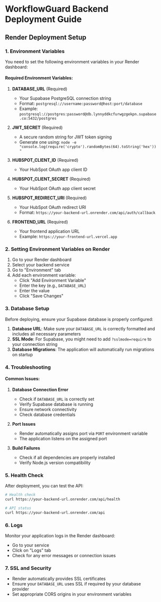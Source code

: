 # WorkflowGuard Backend Deployment Guide

## Render Deployment Setup

### 1. Environment Variables

You need to set the following environment variables in your Render dashboard:

#### Required Environment Variables:

1. **DATABASE_URL** (Required)
   - Your Supabase PostgreSQL connection string
   - Format: `postgresql://username:password@host:port/database`
   - Example: `postgresql://postgres:password@db.lynnyddkcfurwgzgekpn.supabase.co:5432/postgres`

2. **JWT_SECRET** (Required)
   - A secure random string for JWT token signing
   - Generate one using: `node -e "console.log(require('crypto').randomBytes(64).toString('hex'))"`

3. **HUBSPOT_CLIENT_ID** (Required)
   - Your HubSpot OAuth app client ID

4. **HUBSPOT_CLIENT_SECRET** (Required)
   - Your HubSpot OAuth app client secret

5. **HUBSPOT_REDIRECT_URI** (Required)
   - Your HubSpot OAuth redirect URI
   - Format: `https://your-backend-url.onrender.com/api/auth/callback`

6. **FRONTEND_URL** (Required)
   - Your frontend application URL
   - Example: `https://your-frontend-url.vercel.app`

### 2. Setting Environment Variables on Render

1. Go to your Render dashboard
2. Select your backend service
3. Go to "Environment" tab
4. Add each environment variable:
   - Click "Add Environment Variable"
   - Enter the key (e.g., `DATABASE_URL`)
   - Enter the value
   - Click "Save Changes"

### 3. Database Setup

Before deploying, ensure your Supabase database is properly configured:

1. **Database URL**: Make sure your `DATABASE_URL` is correctly formatted and includes all necessary parameters
2. **SSL Mode**: For Supabase, you might need to add `?sslmode=require` to your connection string
3. **Database Migrations**: The application will automatically run migrations on startup

### 4. Troubleshooting

#### Common Issues:

1. **Database Connection Error**
   - Check if `DATABASE_URL` is correctly set
   - Verify Supabase database is running
   - Ensure network connectivity
   - Check database credentials

2. **Port Issues**
   - Render automatically assigns port via `PORT` environment variable
   - The application listens on the assigned port

3. **Build Failures**
   - Check if all dependencies are properly installed
   - Verify Node.js version compatibility

### 5. Health Check

After deployment, you can test the API:

```bash
# Health check
curl https://your-backend-url.onrender.com/api/health

# API status
curl https://your-backend-url.onrender.com/api
```

### 6. Logs

Monitor your application logs in the Render dashboard:
- Go to your service
- Click on "Logs" tab
- Check for any error messages or connection issues

### 7. SSL and Security

- Render automatically provides SSL certificates
- Ensure your `DATABASE_URL` uses SSL if required by your database provider
- Set appropriate CORS origins in your environment variables 